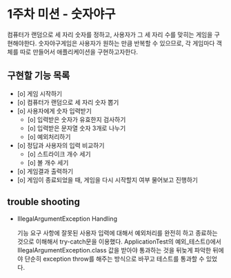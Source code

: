 # 1주차 미션 - 숫자야구
컴퓨터가 랜덤으로 세 자리 숫자를 정하고, 사용자가 그 세 자리 수를 맞히는 게임을 구현해야한다.
숫자야구게임은 사용자가 원하는 만큼 반복할 수 있으므로, 각 게임마다 객체를 따로 만들어서 애플리케이션을 구현하고자한다.

## 구현할 기능 목록
- [o] 게임 시작하기
- [o] 컴퓨터가 랜덤으로 세 자리 숫자 뽑기
- [o] 사용자에게 숫자 입력받기
    - [o] 입력받은 숫자가 유효한지 검사하기
    - [o] 입력받은 문자열 숫자 3개로 나누기
    - [o] 예외처리하기
- [o] 정답과 사용자의 입력 비교하기
  - [o] 스트라이크 개수 세기
  - [o] 볼 개수 세기
- [o] 게임결과 출력하기
- [o] 게임이 종료되었을 때, 게임을 다시 시작할지 여부 물어보고 진행하기

## trouble shooting
- IllegalArgumentException Handling

    기능 요구 사항에 잘못된 사용자 입력에 대해서 예외처리를 완전히 하고 종료하는 것으로 이해해서 try-catch문을 이용했다.
ApplicationTest의 예외_테스트()에서 IllegalArgumentException.class 값을 받아야 통과하는 것을 뒤늦게 파악한 뒤에야
단순히 exception throw를 해주는 방식으로 바꾸고 테스트를 통과할 수 있었다.
  
